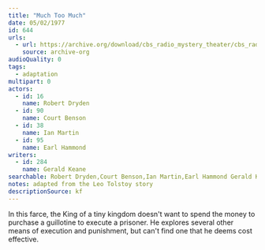 ```yaml
---
title: "Much Too Much"
date: 05/02/1977
id: 644
urls: 
  - url: https://archive.org/download/cbs_radio_mystery_theater/cbs_radio_mystery_theater-0601-0650.zip/cbs_radio_mystery_theater-0601-0650%2Fcbsrmt_0644_much_too_much.mp3
    source: archive-org
audioQuality: 0
tags: 
  - adaptation
multipart: 0
actors:  
  - id: 16
    name: Robert Dryden  
  - id: 90
    name: Court Benson  
  - id: 38
    name: Ian Martin  
  - id: 95
    name: Earl Hammond
writers:  
  - id: 284
    name: Gerald Keane
searchable: Robert Dryden,Court Benson,Ian Martin,Earl Hammond Gerald Keane
notes: adapted from the Leo Tolstoy story
descriptionSource: kf
---
```

In this farce, the King of a tiny kingdom doesn't want to spend the money to purchase a guillotine to execute a prisoner. He explores several other means of execution and punishment, but can't find one that he deems cost effective.